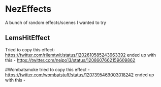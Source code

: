 # NezEffects
A bunch of random effects/scenes I wanted to try


## LemsHitEffect
Tried to copy this effect- https://twitter.com/rilemtwit/status/1202610585243963392
ended up with this - https://twitter.com/neipo13/status/1208607662159609862

#Wombatsmoke
tried to copy this effect -https://twitter.com/wombatstuff/status/1207395469003018242
ended up with this - 
